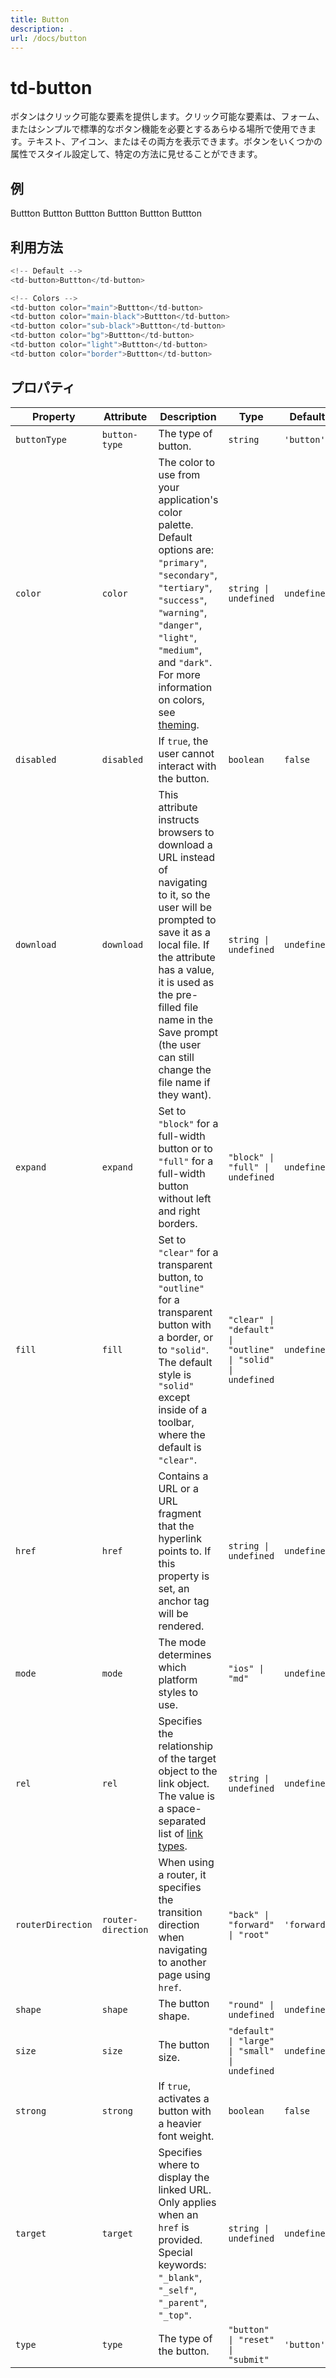 ```yaml
---
title: Button
description: .
url: /docs/button
---
```


# td-button

ボタンはクリック可能な要素を提供します。クリック可能な要素は、フォーム、またはシンプルで標準的なボタン機能を必要とするあらゆる場所で使用できます。テキスト、アイコン、またはその両方を表示できます。ボタンをいくつかの属性でスタイル設定して、特定の方法に見せることができます。

## 例

<div class="components">
    <td-button color="main">Buttton</td-button>
    <td-button color="main-black">Buttton</td-button>
    <td-button color="sub-black">Buttton</td-button>
    <td-button color="bg">Buttton</td-button>
    <td-button color="light">Buttton</td-button>
    <td-button color="border">Buttton</td-button>
</div>

## 利用方法

```typescript
<!-- Default -->
<td-button>Buttton</td-button>

<!-- Colors -->
<td-button color="main">Buttton</td-button>
<td-button color="main-black">Buttton</td-button>
<td-button color="sub-black">Buttton</td-button>
<td-button color="bg">Buttton</td-button>
<td-button color="light">Buttton</td-button>
<td-button color="border">Buttton</td-button>
```




## プロパティ

| Property          | Attribute          | Description                                                                                                                                                                                                                                                                               | Type                                                        | Default     |
| ----------------- | ------------------ | ----------------------------------------------------------------------------------------------------------------------------------------------------------------------------------------------------------------------------------------------------------------------------------------- | ----------------------------------------------------------- | ----------- |
| `buttonType`      | `button-type`      | The type of button.                                                                                                                                                                                                                                                                       | `string`                                                    | `'button'`  |
| `color`           | `color`            | The color to use from your application's color palette. Default options are: `"primary"`, `"secondary"`, `"tertiary"`, `"success"`, `"warning"`, `"danger"`, `"light"`, `"medium"`, and `"dark"`. For more information on colors, see [theming](/docs/theming/basics).                    | `string \| undefined`                                       | `undefined` |
| `disabled`        | `disabled`         | If `true`, the user cannot interact with the button.                                                                                                                                                                                                                                      | `boolean`                                                   | `false`     |
| `download`        | `download`         | This attribute instructs browsers to download a URL instead of navigating to it, so the user will be prompted to save it as a local file. If the attribute has a value, it is used as the pre-filled file name in the Save prompt (the user can still change the file name if they want). | `string \| undefined`                                       | `undefined` |
| `expand`          | `expand`           | Set to `"block"` for a full-width button or to `"full"` for a full-width button without left and right borders.                                                                                                                                                                           | `"block" \| "full" \| undefined`                            | `undefined` |
| `fill`            | `fill`             | Set to `"clear"` for a transparent button, to `"outline"` for a transparent button with a border, or to `"solid"`. The default style is `"solid"` except inside of a toolbar, where the default is `"clear"`.                                                                             | `"clear" \| "default" \| "outline" \| "solid" \| undefined` | `undefined` |
| `href`            | `href`             | Contains a URL or a URL fragment that the hyperlink points to. If this property is set, an anchor tag will be rendered.                                                                                                                                                                   | `string \| undefined`                                       | `undefined` |
| `mode`            | `mode`             | The mode determines which platform styles to use.                                                                                                                                                                                                                                         | `"ios" \| "md"`                                             | `undefined` |
| `rel`             | `rel`              | Specifies the relationship of the target object to the link object. The value is a space-separated list of [link types](https://developer.mozilla.org/en-US/docs/Web/HTML/Link_types).                                                                                                    | `string \| undefined`                                       | `undefined` |
| `routerDirection` | `router-direction` | When using a router, it specifies the transition direction when navigating to another page using `href`.                                                                                                                                                                                  | `"back" \| "forward" \| "root"`                             | `'forward'` |
| `shape`           | `shape`            | The button shape.                                                                                                                                                                                                                                                                         | `"round" \| undefined`                                      | `undefined` |
| `size`            | `size`             | The button size.                                                                                                                                                                                                                                                                          | `"default" \| "large" \| "small" \| undefined`              | `undefined` |
| `strong`          | `strong`           | If `true`, activates a button with a heavier font weight.                                                                                                                                                                                                                                 | `boolean`                                                   | `false`     |
| `target`          | `target`           | Specifies where to display the linked URL. Only applies when an `href` is provided. Special keywords: `"_blank"`, `"_self"`, `"_parent"`, `"_top"`.                                                                                                                                       | `string \| undefined`                                       | `undefined` |
| `type`            | `type`             | The type of the button.                                                                                                                                                                                                                                                                   | `"button" \| "reset" \| "submit"`                           | `'button'`  |
